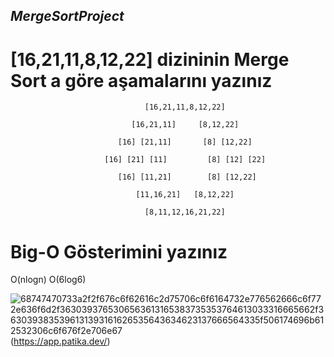 ##  ***MergeSortProject***

# **[16,21,11,8,12,22] dizininin Merge Sort a göre aşamalarını yazınız**

                                  [16,21,11,8,12,22]
                                  
                               [16,21,11]     [8,12,22]
                             
                            [16] [21,11]       [8] [12,22]
                            
                         [16] [21] [11]         [8] [12] [22]
                            
                            [16] [11,21]        [8] [12,22]
                          
                                [11,16,21]   [8,12,22]
                                
                                  [8,11,12,16,21,22]
                                  
                                  
# **Big-O Gösterimini yazınız**

O(nlogn)  O(6log6)

![68747470733a2f2f676c6f62616c2d75706c6f6164732e776562666c6f772e636f6d2f3630393765306563613165383735353764613033316665662f3630393835396131393161626535643634623137666564335f506174696b612532306c6f676f2e706e67](https://user-images.githubusercontent.com/110766917/183305129-609f4270-e552-454a-bd40-7af1c50a29ee.png)
(https://app.patika.dev/)
                   
